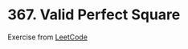 # 367. Valid Perfect Square
Exercise from [LeetCode](https://leetcode.com/problems/valid-perfect-square/description/)